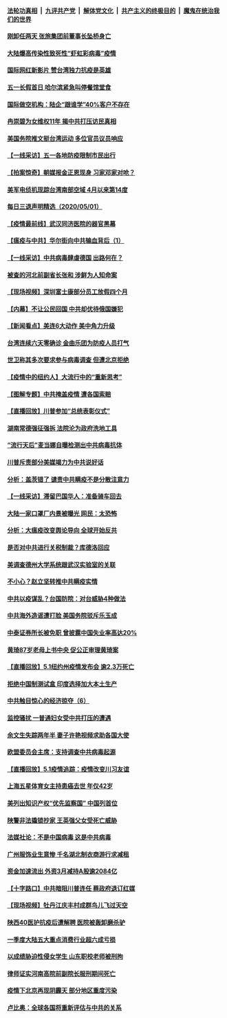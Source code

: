 

####  [法轮功真相](../../../../basic/blob/master/README.md?t=05021801) &nbsp;|&nbsp; [九评共产党](../../../../9ping.md/blob/master/README.md?t=05021801) &nbsp;|&nbsp; [解体党文化](../../../../jtdwh.md/blob/master/README.md?t=05021801)  &nbsp;|&nbsp; [共产主义的终极目的](../../../../gczydzjmd.md/blob/master/README.md?t=05021801) &nbsp;|&nbsp; [魔鬼在统治我们的世界](../../../../mgztzwmdsj.md/blob/master/README.md?t=05021801) 

#### [刚卸任两天 张旅集团前董事长坠桥身亡](../pages/nsc413/n12077676.md?t=05021801) 

#### [大陆爆高传染性致死性“虾虹彩病毒”疫情](../pages/nsc413/n12077467.md?t=05021801) 

#### [国际网红新影片 赞台湾独力抗疫是英雄](../pages/nsc413/n12077551.md?t=05021801) 

#### [五一长假首日 哈尔滨紧急叫停餐馆堂食](../pages/nsc413/n12077603.md?t=05021801) 

#### [国际做空机构：陆企“跟谁学”40%客户不存在](../pages/nsc413/n12077029.md?t=05021801) 

#### [冉崇碧为女维权11年 揭中共打压访民真相](../pages/nsc413/n12077327.md?t=05021801) 


#### [美国务院推文挺台湾运动 多位官员议员响应](../pages/nsc413/n12077291.md?t=05021801) 

#### [【一线采访】五一各地防疫限制市民出行](../pages/nsc413/n12076984.md?t=05021801) 

#### [【拍案惊奇】朝媒报金正恩现身 习家邓家对呛？](../pages/nsc413/n12076958.md?t=05021801) 

#### [美军电侦机现踪台湾南部空域 4月以来第14度](../pages/nsc413/n12077221.md?t=05021801) 

#### [每日三退声明精选（2020/05/01）](../pages/nsc413/n12077256.md?t=05021801) 

#### [【疫情最前线】武汉同济医院的器官黑幕](../pages/nsc413/n12076781.md?t=05021801) 

#### [【瘟疫与中共】华尔街向中共输血背后（1）](../pages/nsc413/n12073792.md?t=05021801) 

#### [【一线采访】中共病毒肆虐德国 出路何在？](../pages/nsc413/n12076818.md?t=05021801) 

#### [被查的河北前副省长张和 涉鲜为人知命案](../pages/nsc413/n12075559.md?t=05021801) 

#### [【现场视频】深圳富士康部分员工放假四个月](../pages/nsc413/n12076794.md?t=05021801) 

#### [【内幕】不让公民回国 中共却优待俄国嫌犯](../pages/nsc413/n12074373.md?t=05021801) 

#### [【新闻看点】美连6大动作 美中角力升级](../pages/nsc413/n12076815.md?t=05021801) 

#### [台湾连续六天零确诊 金曲乐团为防疫人员打气](../pages/nsc413/n12076546.md?t=05021801) 

#### [世卫称其多次要求参与病毒调查 但遭北京拒绝](../pages/nsc413/n12076721.md?t=05021801) 

#### [【疫情中的纽约人】大流行中的“重新思考”](../pages/nsc413/n12076701.md?t=05021801) 

#### [【图解专题】中共掩盖疫情 遭各国索赔](../pages/nsc413/n12074143.md?t=05021801) 

#### [【直播回放】川普参加“总统表彰仪式”](../pages/nsc413/n12076572.md?t=05021801) 

#### [湖南常德强征强拆 法院沦为政府洗地工具](../pages/nsc413/n12076582.md?t=05021801) 

#### [“流行天后”麦当娜自曝检测出中共病毒抗体](../pages/nsc413/n12076299.md?t=05021801) 

#### [川普斥责部分美媒竭力为中共说好话](../pages/nsc413/n12076413.md?t=05021801) 

#### [分析：盖茨错了 谴责中共瞒疫不是分散注意力](../pages/nsc413/n12076550.md?t=05021801) 

#### [【一线采访】滞留巴国华人：准备骑车回去](../pages/nsc413/n12076484.md?t=05021801) 

#### [大陆一家口罩厂内景被曝光 网民：太恐怖](../pages/nsc413/n12076440.md?t=05021801) 

#### [分析：大瘟疫改变舆论导向 全球开始反共](../pages/nsc413/n12076168.md?t=05021801) 

#### [是否对中共进行关税制裁？库德洛回应](../pages/nsc413/n12076406.md?t=05021801) 

#### [美调查德州大学系统跟武汉实验室的关联](../pages/nsc413/n12076315.md?t=05021801) 

#### [不小心？赵立坚转推中共瞒疫实情](../pages/nsc413/n12076209.md?t=05021801) 

#### [中共以疫谋乱？台国防院：对台威胁4种做法](../pages/nsc413/n12075830.md?t=05021801) 

#### [中共海外造谣遭打脸 美国务院驳斥乐玉成](../pages/nsc413/n12076259.md?t=05021801) 

#### [中泰证券所长被免职 曾披露中国失业率高达20%](../pages/nsc413/n12076138.md?t=05021801) 

#### [黄琦87岁老母上书中央 促公正审理黄琦案](../pages/nsc413/n12076086.md?t=05021801) 

#### [【直播回放】5.1纽约州疫情发布会 逾2.3万死亡](../pages/nsc413/n12076229.md?t=05021801) 

#### [拒绝中国制测试盒 印度选择加大本土生产](../pages/nsc413/n12076063.md?t=05021801) 

#### [中共触目惊心的经济掠夺（6）](../pages/nsc413/n12070903.md?t=05021801) 


#### [监控骚扰 一普通妇女受中共打压的遭遇](../pages/nsc413/n12073579.md?t=05021801) 

#### [余文生失踪两年半 妻子许艳视频求助各国大使](../pages/nsc413/n12075687.md?t=05021801) 

#### [欧盟委员会主席：支持调查中共病毒起源](../pages/nsc413/n12075815.md?t=05021801) 

#### [【直播回放】5.1疫情追踪：疫情改变川习友谊](../pages/nsc413/n12075647.md?t=05021801) 

#### [上海五星体育女主持患癌去世 年仅42岁](../pages/nsc413/n12074934.md?t=05021801) 

#### [美列出知识产权“优先监察国” 中国列首位](../pages/nsc413/n12075669.md?t=05021801) 

#### [陕警非法撬锁抄家 王英强父女受死亡威胁](../pages/nsc413/n12075694.md?t=05021801) 

#### [法媒社论：不是中国病毒 这是中共病毒](../pages/nsc413/n12074196.md?t=05021801) 

#### [广州服饰业生意惨 千名湖北制衣商游行求减租](../pages/nsc413/n12075516.md?t=05021801) 

#### [资金加速流出 外资3月减持A股逾2084亿](../pages/nsc413/n12075506.md?t=05021801) 

#### [【十字路口】中共暗阻川普连任 蔡政府退订红媒](../pages/nsc413/n12074348.md?t=05021801) 

#### [【现场视频】牡丹江庆丰村成群鸟儿飞过天空](../pages/nsc413/n12075445.md?t=05021801) 

#### [陕西40医护抗疫后遭解聘 医院被轰卸磨杀驴](../pages/nsc413/n12075462.md?t=05021801) 

#### [一季度大陆五大重点消费行业超六成亏损](../pages/nsc413/n12074756.md?t=05021801) 

#### [以成绩胁迫性侵女学生 山东职校老师被刑拘](../pages/nsc413/n12074794.md?t=05021801) 

#### [律师证实河南高院前副院长服刑期间死亡](../pages/nsc413/n12074764.md?t=05021801) 

#### [疫情下北京再现阴霾天 部分地区重度污染](../pages/nsc413/n12074872.md?t=05021801) 

#### [卢比奥：全球各国将重新评估与中共的关系](../pages/nsc413/n12074640.md?t=05021801) 

